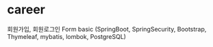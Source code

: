 # career
회원가입, 회원로그인 Form basic (SpringBoot, SpringSecurity, Bootstrap, Thymeleaf, mybatis, lombok, PostgreSQL)
